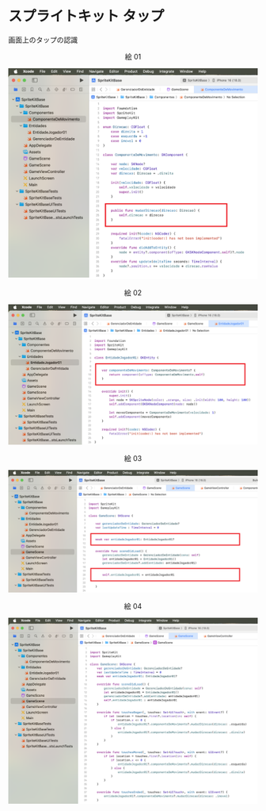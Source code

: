 # スプライトキット タップ

画面上のタップの認識

<div align="center">
絵 01
</div>

![](Imagens/SpriteKit-Touch-Img01.png)

<div align="center">
絵 02
</div>

![](Imagens/SpriteKit-Touch-Img02.png)

<div align="center">
絵 03
</div>

![](Imagens/SpriteKit-Touch-Img03.png)

<div align="center">
絵 04
</div>

![](Imagens/SpriteKit-Touch-Img04.png)
